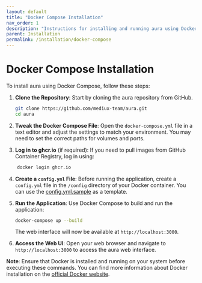 ```yaml
---
layout: default
title: "Docker Compose Installation"
nav_order: 1
description: "Instructions for installing and running aura using Docker Compose."
parent: Installation
permalink: /installation/docker-compose
---
```


# Docker Compose Installation

To install aura using Docker Compose, follow these steps:

1. **Clone the Repository**: Start by cloning the aura repository from GitHub.

    ```bash
    git clone https://github.com/mediux-team/aura.git
    cd aura
    ```

2. **Tweak the Docker Compose File**: Open the `docker-compose.yml` file in a text editor and adjust the settings to match your environment. You may need to set the correct paths for volumes and ports.

3. **Log in to ghcr.io** (if required): If you need to pull images from GitHub Container Registry, log in using:

```bash
    docker login ghcr.io
```

4. **Create a `config.yml` File**: Before running the application, create a `config.yml` file in the `/config` directory of your Docker container. You can use the [config.yml.sample](https://raw.githubusercontent.com/mediux-team/aura/master/config.yml.sample) as a template.

5. **Run the Application**: Use Docker Compose to build and run the application:

    ```bash
    docker-compose up --build
    ```

    The web interface will now be available at `http://localhost:3000`.

6. **Access the Web UI**: Open your web browser and navigate to `http://localhost:3000` to access the aura web interface.

**Note**: Ensure that Docker is installed and running on your system before executing these commands. You can find more information about Docker installation on the [official Docker website](https://docs.docker.com/get-docker/).

